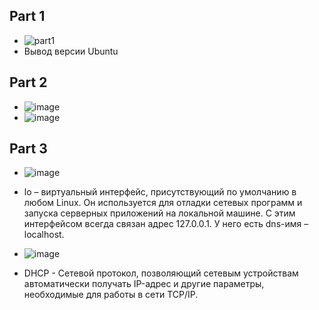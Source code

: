 ## Part 1
* ![part1](https://github.com/leraks/Linux/assets/67760549/094b363b-851c-429b-bb77-474e5bdafaec)
* Вывод версии Ubuntu
## Part 2
* ![image](https://github.com/leraks/Linux/assets/67760549/81a7bc46-49f9-4385-98f6-ab01744b2d34)
* ![image](https://github.com/leraks/Linux/assets/67760549/ec729475-7ffd-4f00-b645-e1de4a53123b)

## Part 3
* ![image](https://github.com/leraks/Linux/assets/67760549/eec2831c-e761-46b1-adef-4d5b7d2d86a8)
* lo – виртуальный интерфейс, присутствующий по умолчанию в любом Linux. Он используется для отладки сетевых программ и запуска серверных приложений на локальной машине. С этим интерфейсом всегда связан адрес 127.0.0.1. У него есть dns-имя – localhost.
  
* ![image](https://github.com/leraks/Linux/assets/67760549/f4d8e5a8-67c2-4c54-803f-b64bacab00c8)
* DHCP - Cетевой протокол, позволяющий сетевым устройствам автоматически получать IP-адрес и другие параметры, необходимые для работы в сети TCP/IP.
